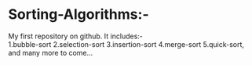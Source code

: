 # Sorting-Algorithms:-

My first repository on github.
It includes:-   
    1.bubble-sort
    2.selection-sort
    3.insertion-sort
    4.merge-sort
    5.quick-sort,
        and many more to come...
